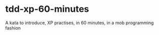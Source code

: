 # tdd-xp-60-minutes
A kata to introduce, XP practises, in 60 minutes, in a mob programming fashion




